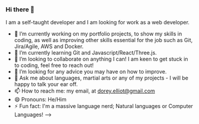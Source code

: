 ### Hi there 👋

I am a self-taught developer and I am looking for work as a web developer.

- 🔭 I’m currently working on my portfolio projects, to show my skills in coding, as well as improving other skills essential for the job such as Git, Jira/Agile, AWS and Docker.
- 🌱 I’m currently learning Git and Javascript/React/Three.js.
- 👯 I’m looking to collaborate on anything I can! I am keen to get stuck in to coding, feel free to reach out!
- 🤔 I’m looking for any advice you may have on how to improve.
- 💬 Ask me about languages, martial arts or any of my projects - I will be happy to talk your ear off.
- 📫 How to reach me: my email, at dorey.elliot@gmail.com
- 😄 Pronouns: He/Him
- ⚡ Fun fact: I'm a massive language nerd; Natural languages or Computer Languages!
-->
